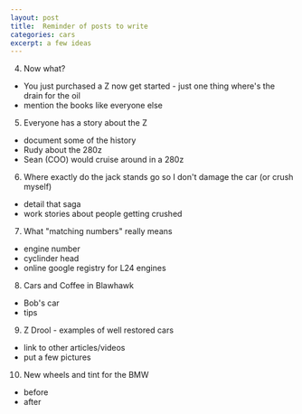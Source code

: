 ```yaml
---
layout: post
title:  Reminder of posts to write
categories: cars
excerpt: a few ideas
---
```


4. Now what?
  - You just purchased a Z now get started - just one thing where's the drain for the oil
  - mention the books like everyone else

5. Everyone has a story about the Z
  - document some of the history
  - Rudy about the 280z
  - Sean (COO) would cruise around in a 280z

6. Where exactly do the jack stands go so I don't damage the car (or crush myself)
  - detail that saga
  - work stories about people getting crushed

7. What "matching numbers" really means
  - engine number
  - cyclinder head
  - online google registry for L24 engines

8. Cars and Coffee in Blawhawk
  - Bob's car
  - tips

9. Z Drool - examples of well restored cars
  - link to other articles/videos
  - put a few pictures

10. New wheels and tint for the BMW
  - before
  - after
